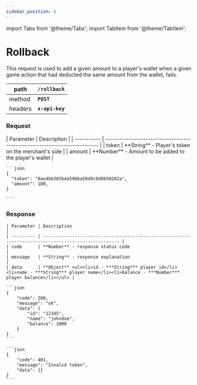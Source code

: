 ```yaml
---
sidebar_position: 6
---
```


import Tabs from '@theme/Tabs';
import TabItem from '@theme/TabItem';

# Rollback

This request is used to add a given amount to a player's wallet when a given game action that had deducted the same amount from the wallet, fails.

| path    | **`/rollback`** |
| ------- | --------------- |
| method  | **`POST`**      |
| headers | **`x-api-key`** |

### Request

<Tabs>
  <TabItem value="parameters" label="Parameters">
    | Parameter   | Description                                                                 |
    | ----------- | --------------------------------------------------------------------------- |
    | token       | **String** - Player's token on the merchant's side                          |
    | amount      | **Number** - Amount to be added to the player's wallet                 |
  </TabItem>
  
  <TabItem value="example" label="Example">

    ```json
    {
      "token": "0ae4b6385b4a5966a5849c0d8b50202a",
      "amount": 100,
    }

    ```

  </TabItem>

</Tabs>

### Response

<Tabs>
  <TabItem value="parameters" label="Parameters">

    | Parameter | Description                                                                                         |
    | --------- | --------------------------------------------------------------------------------------------------- |
    | code      | **Number** - response status code                                                                       |
    | message   | **String** - response explanation                                                                       |
    | data      | **Object** <ul><li>id - ***String*** player id</li><li>name - ***String*** player name</li><li>balance - ***Number*** player balance</li></ul> |

  </TabItem>

  <TabItem value="success" label="Success Example">

    ```json
    {
        "code": 200,
        "message": "ok",
        "data": {
            "id": "12345",
            "name": "johndoe",
            "balance": 1000
        }
    }
    ```

  </TabItem>

  <TabItem value="error" label="Error Example">

    ```json
    {
        "code": 401,
        "message": "Invalid token",
        "data": {}
    }
    ```

  </TabItem>
</Tabs>
